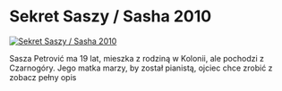 Sekret Saszy / Sasha 2010 
=============
[![Sekret Saszy / Sasha 2010 ](http://vidos.pl/images/player.gif)](http://vidos.pl/sekret-saszy-sasha-2010)

 Sasza Petrović ma 19 lat, mieszka z rodziną w Kolonii, ale pochodzi z Czarnogóry. Jego matka marzy, by został pianistą, ojciec chce zrobić z zobacz pełny opis

